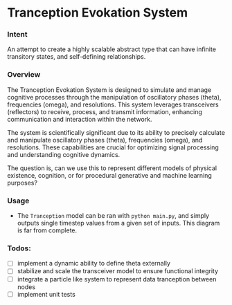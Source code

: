 # Tranception Evokation System

### Intent 
An attempt to create a highly scalable abstract type that can have infinite transitory states, and self-defining relationships.

### Overview
The Tranception Evokation System is designed to simulate and manage cognitive processes through the manipulation of oscillatory phases (theta), frequencies (omega), and resolutions. This system leverages transceivers (reflectors) to receive, process, and transmit information, enhancing communication and interaction within the network.

The system is scientifically significant due to its ability to precisely calculate and manipulate oscillatory phases (theta), frequencies (omega), and resolutions. These capabilities are crucial for optimizing signal processing and understanding cognitive dynamics.

The question is, can we use this to represent different models of physical existence, cognition, or for procedural generative and machine learning purposes?

### Usage

 - The `Tranception` model can be ran with `python main.py`, and simply outputs single timestep values from a given set of inputs. This diagram is far from complete.

### Todos:
 - [ ] implement a dynamic ability to define theta externally
 - [ ] stabilize and scale the transceiver model to ensure functional integrity
 - [ ] integrate a particle like system to represent data tranception between nodes
 - [ ] implement unit tests
